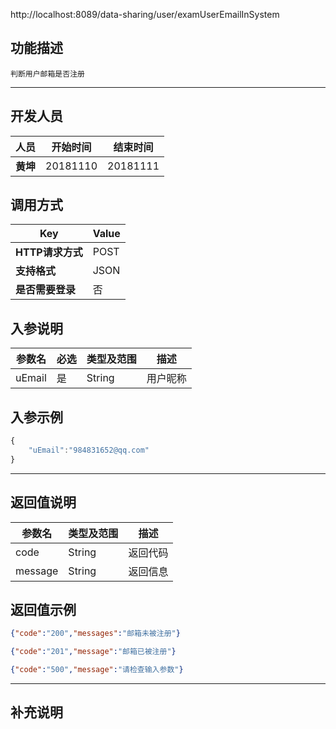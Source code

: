 http://localhost:8089/data-sharing/user/examUserEmailInSystem

## 功能描述
```
判断用户邮箱是否注册
```
---
## 开发人员
| 人员     | 开始时间 | 结束时间 |
| -------- | :------: | :------: |
| **黄坤** | 20181110 | 20181111 |

## 调用方式

| Key              | Value |
| ---------------- | ----- |
| **HTTP请求方式** | POST  |
| **支持格式**     | JSON  |
| **是否需要登录** | 否    |

## 入参说明

| 参数名 | 必选 | 类型及范围 | 描述     |
| ------ | ---- | ---------- | -------- |
| uEmail | 是   | String     | 用户昵称 |

## 入参示例
```js
{
	"uEmail":"984831652@qq.com"
}
```

---

## 返回值说明
| 参数名  | 类型及范围 | 描述     |
| ------- | ---------- | -------- |
| code    | String     | 返回代码 |
| message | String     | 返回信息 |

## 返回值示例
```json
{"code":"200","messages":"邮箱未被注册"}
```

```json
{"code":"201","message":"邮箱已被注册"}
```
~~~json
{"code":"500","message":"请检查输入参数"}
~~~



---

## 补充说明
~~~js

~~~

